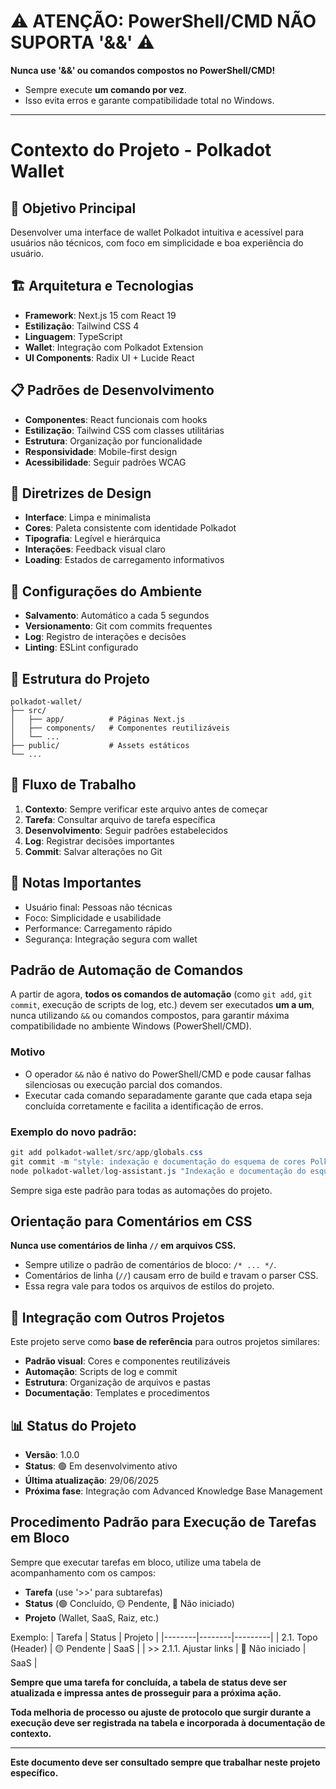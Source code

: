 # ⚠️ ATENÇÃO: PowerShell/CMD NÃO SUPORTA '&&' ⚠️

**Nunca use '&&' ou comandos compostos no PowerShell/CMD!**
- Sempre execute **um comando por vez**.
- Isso evita erros e garante compatibilidade total no Windows.

---

# Contexto do Projeto - Polkadot Wallet

## 🎯 Objetivo Principal
Desenvolver uma interface de wallet Polkadot intuitiva e acessível para usuários não técnicos, com foco em simplicidade e boa experiência do usuário.

## 🏗️ Arquitetura e Tecnologias
- **Framework**: Next.js 15 com React 19
- **Estilização**: Tailwind CSS 4
- **Linguagem**: TypeScript
- **Wallet**: Integração com Polkadot Extension
- **UI Components**: Radix UI + Lucide React

## 📋 Padrões de Desenvolvimento
- **Componentes**: React funcionais com hooks
- **Estilização**: Tailwind CSS com classes utilitárias
- **Estrutura**: Organização por funcionalidade
- **Responsividade**: Mobile-first design
- **Acessibilidade**: Seguir padrões WCAG

## 🎨 Diretrizes de Design
- **Interface**: Limpa e minimalista
- **Cores**: Paleta consistente com identidade Polkadot
- **Tipografia**: Legível e hierárquica
- **Interações**: Feedback visual claro
- **Loading**: Estados de carregamento informativos

## 🔧 Configurações do Ambiente
- **Salvamento**: Automático a cada 5 segundos
- **Versionamento**: Git com commits frequentes
- **Log**: Registro de interações e decisões
- **Linting**: ESLint configurado

## 📁 Estrutura do Projeto
```
polkadot-wallet/
├── src/
│   ├── app/          # Páginas Next.js
│   ├── components/   # Componentes reutilizáveis
│   └── ...
├── public/           # Assets estáticos
└── ...
```

## 🚀 Fluxo de Trabalho
1. **Contexto**: Sempre verificar este arquivo antes de começar
2. **Tarefa**: Consultar arquivo de tarefa específica
3. **Desenvolvimento**: Seguir padrões estabelecidos
4. **Log**: Registrar decisões importantes
5. **Commit**: Salvar alterações no Git

## 📝 Notas Importantes
- Usuário final: Pessoas não técnicas
- Foco: Simplicidade e usabilidade
- Performance: Carregamento rápido
- Segurança: Integração segura com wallet

## Padrão de Automação de Comandos

A partir de agora, **todos os comandos de automação** (como `git add`, `git commit`, execução de scripts de log, etc.) devem ser executados **um a um**, nunca utilizando `&&` ou comandos compostos, para garantir máxima compatibilidade no ambiente Windows (PowerShell/CMD).

### Motivo
- O operador `&&` não é nativo do PowerShell/CMD e pode causar falhas silenciosas ou execução parcial dos comandos.
- Executar cada comando separadamente garante que cada etapa seja concluída corretamente e facilita a identificação de erros.

### Exemplo do novo padrão:
```powershell
git add polkadot-wallet/src/app/globals.css
git commit -m "style: indexação e documentação do esquema de cores Polkadot em variáveis CSS globais"
node polkadot-wallet/log-assistant.js "Indexação e documentação do esquema de cores Polkadot no globals.css (variáveis CSS, nomes e hex)" "Automação: cores Polkadot para uso global e manutenção"
```

Sempre siga este padrão para todas as automações do projeto.

## Orientação para Comentários em CSS

**Nunca use comentários de linha `//` em arquivos CSS.**
- Sempre utilize o padrão de comentários de bloco: `/* ... */`.
- Comentários de linha (`//`) causam erro de build e travam o parser CSS.
- Essa regra vale para todos os arquivos de estilos do projeto.

## 🔗 Integração com Outros Projetos

Este projeto serve como **base de referência** para outros projetos similares:
- **Padrão visual**: Cores e componentes reutilizáveis
- **Automação**: Scripts de log e commit
- **Estrutura**: Organização de arquivos e pastas
- **Documentação**: Templates e procedimentos

## 📊 Status do Projeto
- **Versão**: 1.0.0
- **Status**: 🟢 Em desenvolvimento ativo
- **Última atualização**: 29/06/2025
- **Próxima fase**: Integração com Advanced Knowledge Base Management

## Procedimento Padrão para Execução de Tarefas em Bloco

Sempre que executar tarefas em bloco, utilize uma tabela de acompanhamento com os campos:
- **Tarefa** (use '>>' para subtarefas)
- **Status** (🟢 Concluído, 🟡 Pendente, 🔴 Não iniciado)
- **Projeto** (Wallet, SaaS, Raiz, etc.)

Exemplo:
| Tarefa | Status | Projeto |
|--------|--------|---------|
| 2.1. Topo (Header) | 🟡 Pendente | SaaS |
| >> 2.1.1. Ajustar links | 🔴 Não iniciado | SaaS |

**Sempre que uma tarefa for concluída, a tabela de status deve ser atualizada e impressa antes de prosseguir para a próxima ação.**

**Toda melhoria de processo ou ajuste de protocolo que surgir durante a execução deve ser registrada na tabela e incorporada à documentação de contexto.**

---

**Este documento deve ser consultado sempre que trabalhar neste projeto específico.** 
